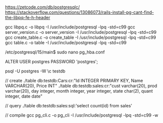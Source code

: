 https://zetcode.com/db/postgresqlc/
https://stackoverflow.com/questions/13086073/rails-install-pg-cant-find-the-libpq-fe-h-header


gcc libpq.c -o libpq -I /usr/include/postgresql -lpq -std=c99
gcc server_version.c -o server_version -I /usr/include/postgresql -lpq -std=c99
gcc create_table.c -o create_table -I /usr/include/postgresql -lpq -std=c99
gcc table.c -o table -I /usr/include/postgresql -lpq -std=c99

/etc/postgresql/15/main$ sudo nano pg_hba.conf

ALTER USER postgres PASSWORD 'postgres';

psql -U postgres -W
\c testdb

// create
./table db:testdb:Cars:cr:"Id INTEGER PRIMARY KEY, Name VARCHAR(20), Price INT"
./table db:testdb:sales:cr:"cust varchar(20), prod varchar(20), day integer, month integer, year integer, state char(2), quant integer, date date"

// query
 ./table db:testdb:sales:sql:'select count(id) from sales'

// compile
 gcc pg_cli.c -o pg_cli -I /usr/include/postgresql -lpq -std=c99 -w
